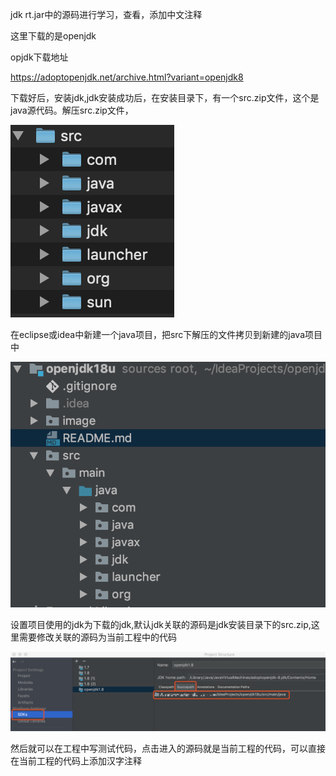 jdk rt.jar中的源码进行学习，查看，添加中文注释

这里下载的是openjdk

opjdk下载地址

https://adoptopenjdk.net/archive.html?variant=openjdk8

下载好后，安装jdk,jdk安装成功后，在安装目录下，有一个src.zip文件，这个是java源代码。解压src.zip文件，

![image-20200301234315175](image/image-20200301234315175.png)

在eclipse或idea中新建一个java项目，把src下解压的文件拷贝到新建的java项目中

![image-20200301234502893](image/image-20200301234502893.png)

设置项目使用的jdk为下载的jdk,默认jdk关联的源码是jdk安装目录下的src.zip,这里需要修改关联的源码为当前工程中的代码

![image-20200301234919839](image/image-20200301234919839.png)

然后就可以在工程中写测试代码，点击进入的源码就是当前工程的代码，可以直接在当前工程的代码上添加汉字注释

